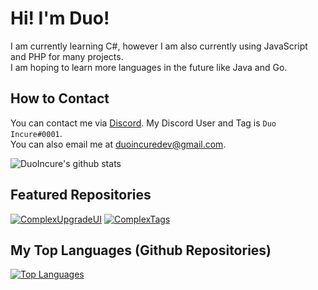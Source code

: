 # Hi! I'm Duo!

I am currently learning C#, however I am also currently using JavaScript and PHP for many projects.  
I am hoping to learn more languages in the future like Java and Go.

## How to Contact
You can contact me via [Discord](https://discord.com/ "Your Place to Talk and Hang Out"). My Discord User and Tag is `Duo Incure#0001`.  
You can also email me at <duoincuredev@gmail.com>.

![DuoIncure's github stats](https://github-readme-stats.vercel.app/api?username=DuoIncure&count_private=true&show_icons=true&theme=dark)

## Featured Repositories
[![ComplexUpgradeUI](https://github-readme-stats.vercel.app/api/pin/?username=DuoIncure&repo=ComplexUpgradeUI)](https://github.com/DuoIncure/ComplexUpgradeUI) [![ComplexTags](https://github-readme-stats.vercel.app/api/pin/?username=DuoIncure&repo=ComplexTags)](https://github.com/DuoIncure/ComplexTags)

## My Top Languages (Github Repositories)
[![Top Languages](https://github-readme-stats.vercel.app/api/top-langs/?username=DuoIncure&layout=compact)](https://github.com/DuoIncure)
